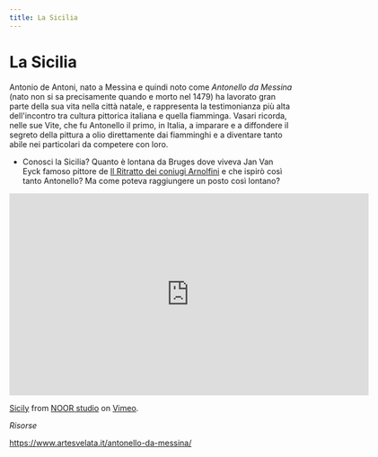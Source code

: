 ```yaml
---
title: La Sicilia
---
```


# La Sicilia

Antonio de Antoni, nato a Messina e quindi noto come *Antonello da Messina* (nato non si sa precisamente quando e morto nel 1479) ha lavorato gran parte della sua vita nella città natale, e rappresenta la testimonianza più alta dell'incontro tra cultura pittorica italiana e quella fiamminga.
Vasari ricorda, nelle sue Vite, che fu Antonello il primo, in Italia, a imparare e a diffondere il segreto della pittura a olio direttamente dai fiamminghi e a diventare tanto abile nei particolari da competere con loro.

- Conosci la Sicilia? Quanto è lontana da Bruges dove viveva Jan Van Eyck famoso pittore de [Il Ritratto dei coniugi Arnolfini](https://www.artesvelata.it/coniugi-arnolfini-jan-van-eyck/) e che ispirò così tanto Antonello? Ma come poteva raggiungere un posto così lontano?


<iframe src="https://player.vimeo.com/video/158621612?title=0&byline=0&portrait=0" width="640" height="360" frameborder="0" allow="autoplay; fullscreen" allowfullscreen></iframe>
<p><a href="https://vimeo.com/158621612">Sicily</a> from <a href="https://vimeo.com/noorstudio">NOOR studio</a> on <a href="https://vimeo.com">Vimeo</a>.</p>

*Risorse*

https://www.artesvelata.it/antonello-da-messina/
